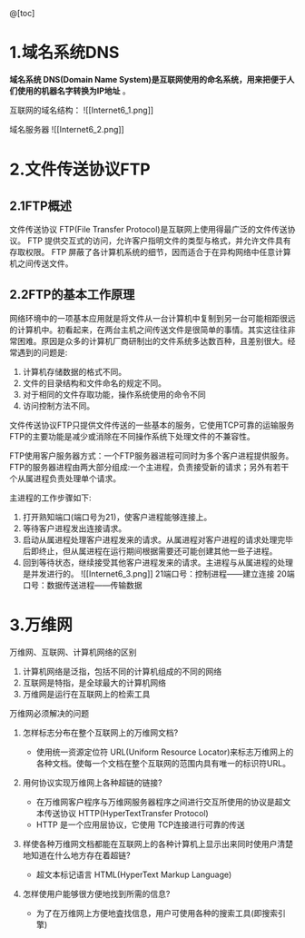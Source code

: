 @[toc]
# 1.域名系统DNS
**域名系统 DNS(Domain Name System)是互联网使用的命名系统，用来把便于人们使用的机器名字转换为IP地址** 。

互联网的域名结构：
![[Internet6_1.png]]

域名服务器
![[Internet6_2.png]]

# 2.文件传送协议FTP
## 2.1FTP概述
文件传送协议 FTP(File Transfer Protocol)是互联网上使用得最广泛的文件传送协议。
FTP 提供交互式的访问，允许客户指明文件的类型与格式，并允许文件具有存取权限。
FTP 屏蔽了各计算机系统的细节，因而适合于在异构网络中任意计算机之间传送文件。

## 2.2FTP的基本工作原理
网络环境中的一项基本应用就是将文件从一台计算机中复制到另一台可能相距很远的计算机中。初看起来，在两台主机之间传送文件是很简单的事情。其实这往往非常困难。原因是众多的计算机厂商研制出的文件系统多达数百种，且差别很大。经常遇到的问题是:
1. 计算机存储数据的格式不同。
2. 文件的目录结构和文件命名的规定不同。
3. 对于相同的文件存取功能，操作系统使用的命令不同
4. 访问控制方法不同。

文件传送协议FTP只提供文件传送的一些基本的服务，它使用TCP可靠的运输服务FTP的主要功能是减少或消除在不同操作系统下处理文件的不兼容性。

FTP使用客户服务器方式：一个FTP服务器进程可同时为多个客户进程提供服务。FTP的服务器进程由两大部分组成:一个主进程，负责接受新的请求；另外有若干个从属进程负责处理单个请求。

主进程的工作步骤如下:
1. 打开熟知端口(端口号为21)，使客户进程能够连接上。
2. 等待客户进程发出连接请求。
3. 启动从属进程处理客户进程发来的请求。从属进程对客户进程的请求处理完毕后即终止，但从属进程在运行期间根据需要还可能创建其他一些子进程。
4. 回到等待状态，继续接受其他客户进程发来的请求。主进程与从属进程的处理是并发进行的。
![[Internet6_3.png]]
21端口号：控制进程——建立连接
20端口号：数据传送进程——传输数据
# 3.万维网
万维网、互联网、计算机网络的区别
1. 计算机网络是泛指，包括不同的计算机组成的不同的网络
2. 互联网是特指，是全球最大的计算机网络
3. 万维网是运行在互联网上的检索工具

万维网必须解决的问题
1. 怎样标志分布在整个互联网上的万维网文档?
	* 使用统一资源定位符 URL(Uniform Resource Locator)来标志万维网上的各种文档。使每一个文档在整个互联网的范围内具有唯一的标识符URL。

2. 用何协议实现万维网上各种超链的链接?
	* 在万维网客户程序与万维网服务器程序之间进行交互所使用的协议是超文本传送协议 HTTP(HyperTextTransfer Protocol)
	* HTTP 是一个应用层协议，它使用 TCP连接进行可靠的传送

3. 样使各种万维网文档都能在互联网上的各种计算机上显示出来同时使用户清楚地知道在什么地方存在着超链?
	* 超文本标记语言 HTML(HyperText Markup Language)

4. 怎样使用户能够很方便地找到所需的信息?
	* 为了在万维网上方便地査找信息，用户可使用各种的搜索工具(即搜索引擎)